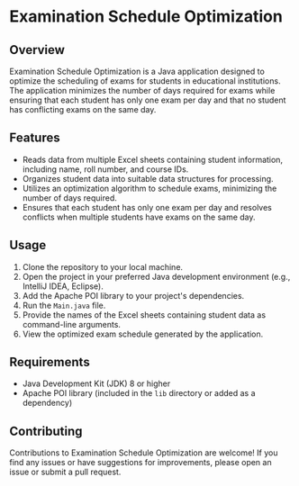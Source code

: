 # Examination Schedule Optimization

## Overview
Examination Schedule Optimization is a Java application designed to optimize the scheduling of exams for students in educational institutions. The application minimizes the number of days required for exams while ensuring that each student has only one exam per day and that no student has conflicting exams on the same day.

## Features
- Reads data from multiple Excel sheets containing student information, including name, roll number, and course IDs.
- Organizes student data into suitable data structures for processing.
- Utilizes an optimization algorithm to schedule exams, minimizing the number of days required.
- Ensures that each student has only one exam per day and resolves conflicts when multiple students have exams on the same day.

## Usage
1. Clone the repository to your local machine.
2. Open the project in your preferred Java development environment (e.g., IntelliJ IDEA, Eclipse).
3. Add the Apache POI library to your project's dependencies.
4. Run the `Main.java` file.
5. Provide the names of the Excel sheets containing student data as command-line arguments.
6. View the optimized exam schedule generated by the application.

## Requirements
- Java Development Kit (JDK) 8 or higher
- Apache POI library (included in the `lib` directory or added as a dependency)

## Contributing
Contributions to Examination Schedule Optimization are welcome! If you find any issues or have suggestions for improvements, please open an issue or submit a pull request.



